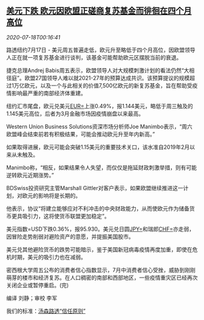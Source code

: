 <!--1595031795000-->
[美元下跌 欧元因欧盟正磋商复苏基金而徘徊在四个月高位](https://cn.reuters.com/article/global-forex-market-eu-fund-0718-idCNKCS24J00D)
------

<div><i>2020-07-18T00:16:41</i></div><div class="StandardArticleBody_body"><p>路透纽约7月17日 - 美元周五普遍走低，欧元升至略低于四个月高位，因欧盟领导人正在就一项复苏基金进行谈判，该基金可能帮助欧元区摆脱当前的衰退。 </p><p>捷克总理Andrej Babis周五表示，欧盟领导人对大规模刺激计划的看法仍然“大相径庭”。欧盟27国领导人难以就2021-27年的预算达成共识。该预算提议的规模超过1万亿欧元，以及一个与此相关的价值7,500亿欧元的新复苏基金，旨在帮助受疫情影响最严重的南部经济体重建。 </p><p>纽约汇市尾盘，欧元兑美元<a href="/investing/currencies/quote?srcCurr=EUR&destCurr=USD">EUR=</a>上涨0.49%，报1.144美元，略低于周三触及的1.145美元高位，后者为3月金融市场因疫情崩盘以来最高。 </p><p>Western Union Business Solutions资深市场分析师Joe Manimbo表示，“周六欧盟峰会结束前若有积极结果，可能会推动欧元升至年内新高。” </p><p>如果取得进展，欧元可能会突破1.15美元的重要技术关口，该水准自2019年2月以来从未触及。 </p><p>Manimbo称，“相反，如果结果令人失望，而仅仅是拖延财政刺激举措，则有可能逆转欧元近期涨势。” </p><p>BDSwiss投资研究主管Marshall Gittler对客户表示，如果欧盟继续推进这一计划，对欧元的影响将是长期的。 </p><p>他表示，协议“将建立能够应对不利冲击的中央财政能力，从而使欧元作为储备货币更具吸引力，这将使货币联盟更加稳定”。 </p><p>美元指数=USD下跌0.36%，报95.930。美元兑日圆<a href="/investing/currencies/quote?srcCurr=JPY&destCurr=USD">JPY=</a>和瑞郎<a href="/investing/currencies/quote?srcCurr=CHF&destCurr=USD">CHF=</a>亦走弱，因冒险走势削弱对避险资产的意愿，并提振美国股市。 </p><p>美元兑其他避险货币的跌势可能暗示，鉴于美国新冠病毒疫情再度加重，即使在危机时期，美元的吸引力也在减弱。 </p><p>密西根大学周五公布的消费者信心指数显示，7月中消费者信心受挫，威胁到刚刚萌芽的楼市和经济复苏。在人口稠密的南部和西部地区，一些疫情重灾区已经再次关闭企业或暂停重启。(完)     </p><div class="Attribution_container"><div class="Attribution_attribution"><p class="Attribution_content">编译 刘静；审校 李军</p></div></div><div class="StandardArticleBody_trustBadgeContainer"><span class="StandardArticleBody_trustBadgeTitle">我们的标准：</span><span class="trustBadgeUrl"><a href="https://www.thomsonreuters.cn/content/dam/openweb/documents/pdf/china/brochures/about-us-1.pdf">汤森路透“信任原则”</a></span></div></div>

